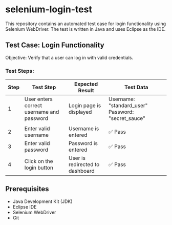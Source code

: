 # selenium-login-test
This repository contains an automated test case for login functionality using Selenium WebDriver. The test is written in Java and uses Eclipse as the IDE.

## Test Case: Login Functionality
Objective: Verify that a user can log in with valid credentials.
### Test Steps:
| Step | Test Step                    | Expected Result               | Test Data                  |
|------|------------------------------|-------------------------------|----------------------------|
| 1    | User enters correct username and password | Login page is displayed       | Username: "standard_user"   Password: "secret_sauce" |
|      |                                                     |
| 2    | Enter valid username         | Username is entered            | ✅ Pass  |
| 3    | Enter valid password         | Password is entered            | ✅ Pass  |
| 4    | Click on the login button    | User is redirected to dashboard | ✅ Pass  |

## Prerequisites
- Java Development Kit (JDK)
- Eclipse IDE
- Selenium WebDriver
- Git
